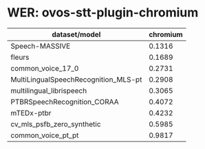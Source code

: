 
# WER: ovos-stt-plugin-chromium
|dataset/model|chromium|
|-|-|
| Speech-MASSIVE | 0.1316 |
| fleurs | 0.1689 |
| common_voice_17_0 | 0.2731 |
| MultiLingualSpeechRecognition_MLS-pt | 0.2908 |
| multilingual_librispeech | 0.3065 |
| PTBRSpeechRecognition_CORAA | 0.4072 |
| mTEDx-ptbr | 0.4232 |
| cv_mls_psfb_zero_synthetic | 0.5985 |
| common_voice_pt_pt | 0.9817 |